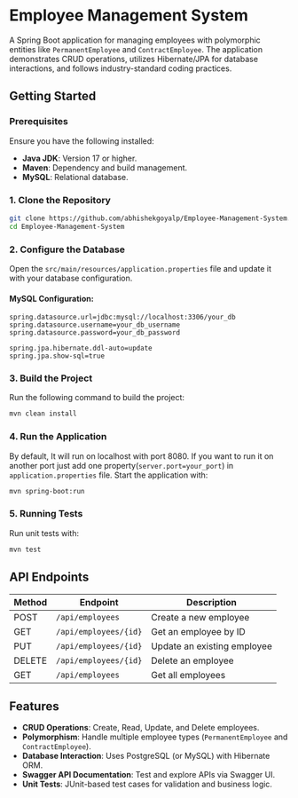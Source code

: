 # Employee Management System

A Spring Boot application for managing employees with polymorphic entities like `PermanentEmployee` and `ContractEmployee`. The application demonstrates CRUD operations, utilizes Hibernate/JPA for database interactions, and follows industry-standard coding practices.

## Getting Started

### Prerequisites
Ensure you have the following installed:
- **Java JDK**: Version 17 or higher.
- **Maven**: Dependency and build management.
- **MySQL**: Relational database.

### 1. Clone the Repository
```bash
git clone https://github.com/abhishekgoyalp/Employee-Management-System.git
cd Employee-Management-System
```

### 2. Configure the Database
Open the `src/main/resources/application.properties` file and update it with your database configuration.

#### MySQL Configuration:
```properties
spring.datasource.url=jdbc:mysql://localhost:3306/your_db
spring.datasource.username=your_db_username
spring.datasource.password=your_db_password

spring.jpa.hibernate.ddl-auto=update
spring.jpa.show-sql=true
```

### 3. Build the Project
Run the following command to build the project:
```bash
mvn clean install
```

### 4. Run the Application
By default, It will run on localhost with port 8080. If you want to run it on another port just add one property(`server.port=your_port`) in `application.properties` file. Start the application with:
```bash
mvn spring-boot:run
```

### 5. Running Tests
Run unit tests with:
```bash
mvn test
```

## API Endpoints
| Method | Endpoint               | Description                         |
|--------|------------------------|-------------------------------------|
| POST   | `/api/employees`       | Create a new employee              |
| GET    | `/api/employees/{id}`  | Get an employee by ID              |
| PUT    | `/api/employees/{id}`  | Update an existing employee        |
| DELETE | `/api/employees/{id}`  | Delete an employee                 |
| GET    | `/api/employees`       | Get all employees                  |

## Features
- **CRUD Operations**: Create, Read, Update, and Delete employees.
- **Polymorphism**: Handle multiple employee types (`PermanentEmployee` and `ContractEmployee`).
- **Database Interaction**: Uses PostgreSQL (or MySQL) with Hibernate ORM.
- **Swagger API Documentation**: Test and explore APIs via Swagger UI.
- **Unit Tests**: JUnit-based test cases for validation and business logic.

